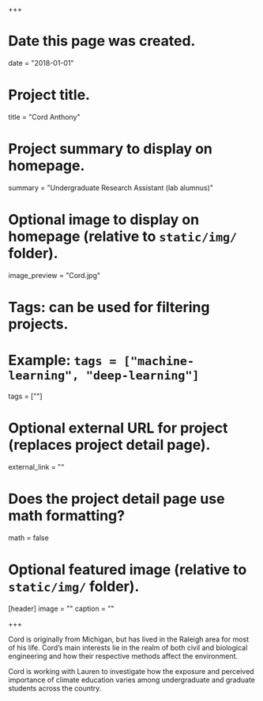 +++
# Date this page was created.
date = "2018-01-01"

# Project title.
title = "Cord Anthony"

# Project summary to display on homepage.
summary = "Undergraduate Research Assistant (lab alumnus)"

# Optional image to display on homepage (relative to `static/img/` folder).
image_preview = "Cord.jpg"

# Tags: can be used for filtering projects.
# Example: `tags = ["machine-learning", "deep-learning"]`
tags = [""]

# Optional external URL for project (replaces project detail page).
external_link = ""

# Does the project detail page use math formatting?
math = false

# Optional featured image (relative to `static/img/` folder).
[header]
image = ""
caption = ""

+++

Cord is originally from Michigan, but has lived in the Raleigh area for most of his life. Cord’s main interests lie in the realm of both civil and biological engineering and how their respective methods affect the environment.

Cord is working with Lauren to investigate how the exposure and perceived importance of climate education varies among undergraduate and graduate students across the country.
